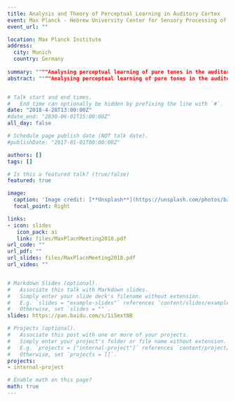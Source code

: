 ```yaml
---
title: Analysis and Theory of Perceptual Learning in Auditory Cortex
event: Max Planck - Hebrew University Center for Sensory Processing of the Brain in Action meeting
event_url: ""

location: Max Planck Institute
address:
  city: Munich
  country: Germany
  
summary: """"Analysing perceptual learning of pure tones in the auditory cortex. Using a novel computational model, we show that overrepresentation of the learned tones does not necessarily improve along the training """
abstract: """"Analysing perceptual learning of pure tones in the auditory cortex. Using a novel computational model, we show that overrepresentation of the learned tones does not necessarily improve along the training """


# Talk start and end times.
#   End time can optionally be hidden by prefixing the line with `#`.
date: "2018-4-28T13:00:00Z"
#date_end: "2030-06-01T15:00:00Z"
all_day: false

# Schedule page publish date (NOT talk date).
#publishDate: "2017-01-01T00:00:00Z"

authors: []
tags: []

# Is this a featured talk? (true/false)
featured: true

image:
  caption: 'Image credit: [**Unsplash**](https://unsplash.com/photos/bzdhc5b3Bxs)'
  focal_point: Right

links:
- icon: slides
   icon_pack: ai
   link: files/MaxPlacnMeeting2018.pdf
url_code: ""
url_pdf: ""
url_slides: files/MaxPlacnMeeting2018.pdf
url_video: ""


# Markdown Slides (optional).
#   Associate this talk with Markdown slides.
#   Simply enter your slide deck's filename without extension.
#   E.g. `slides = "example-slides"` references `content/slides/example-slides.md`.
#   Otherwise, set `slides = ""`.
slides: https://pan.baidu.com/s/1i5mxtNB

# Projects (optional).
#   Associate this post with one or more of your projects.
#   Simply enter your project's folder or file name without extension.
#   E.g. `projects = ["internal-project"]` references `content/project/deep-learning/index.md`.
#   Otherwise, set `projects = []`.
projects:
- internal-project

# Enable math on this page?
math: true
---
```


